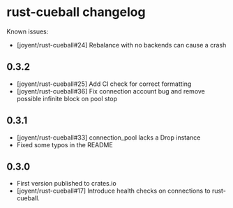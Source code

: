 # rust-cueball changelog

Known issues:

- [joyent/rust-cueball#24] Rebalance with no backends can cause a crash

## 0.3.2

- [joyent/rust-cueball#25] Add CI check for correct formatting
- [joyent/rust-cueball#36] Fix connection account bug and remove possible infinite block on pool stop

## 0.3.1

- [joyent/rust-cueball#33] connection_pool lacks a Drop instance
- Fixed some typos in the README

## 0.3.0

- First version published to crates.io
- [joyent/rust-cueball#17] Introduce health checks on connections to rust-cueball.
